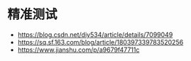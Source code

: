 # 精准测试

- https://blog.csdn.net/diy534/article/details/7099049
- https://sq.sf.163.com/blog/article/180397339783520256
- https://www.jianshu.com/p/a9679f47711c